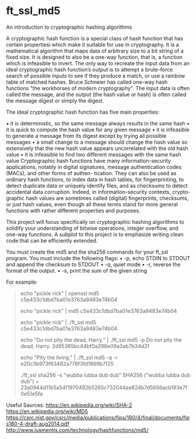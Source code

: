 # ft_ssl_md5

An introduction to cryptographic hashing algorithms

A cryptographic hash function is a special class of hash function that has certain propertiesi which make it suitable for use in cryptography. It is a mathematical algorithm that maps data of arbitrary size to a bit string of a fixed size. It is designed to also be a one-way function, that is, a function which is infeasible to invert. The only way to recreate the input data from an ideal cryptographic hash function’s output is to attempt a brute-force search of possible inputs to see if they produce a match, or use a rainbow table of matched hashes. Bruce Schneier has called one-way hash functions "the workhorses of modern cryptography". The input data is often called the message, and the output (the hash value or hash) is often called the message digest or simply the digest.

The ideal cryptographic hash function has five main properties:

• it is deterministic, so the same message always results in the same hash
• it is quick to compute the hash value for any given message
• it is infeasible to generate a message from its digest except by trying all possible messages
• a small change to a message should change the hash value so extensively that the new hash value appears uncorrelated with the old hash value
• it is infeasible to find two different messages with the same hash value
Cryptographic hash functions have many information-security applications, notably in digital signatures, message authentication codes (MACs), and other forms of authen- tication. They can also be used as ordinary hash functions, to index data in hash tables, for fingerprinting, to detect duplicate data or uniquely identify files, and as checksums to detect accidental data corruption. Indeed, in information-security contexts, crypto- graphic hash values are sometimes called (digital) fingerprints, checksums, or just hash values, even though all these terms stand for more general functions with rather different properties and purposes.

This project will focus specifically on cryptographic hashing algorithms to solidify your understanding of bitwise operations, integer overflow, and one-way functions. A subplot to this project is to emphasize writing clean code that can be efficiently extended.

You must create the md5 and the sha256 commands for your ft_ssl program. You must include the following flags:
• -p, echo STDIN to STDOUT and append the checksum to STDOUT • -q, quiet mode
• -r, reverse the format of the output.
• -s, print the sum of the given string

For example:
> echo "pickle rick" | openssl md5
c5e433c1dbd7ba01e3763a9483e74b04
>
> echo "pickle rick" | md5
c5e433c1dbd7ba01e3763a9483e74b04
 >
> echo "pickle rick" | ./ft_ssl md5
c5e433c1dbd7ba01e3763a9483e74b04
>
> echo "Do not pity the dead, Harry." | ./ft_ssl md5 -p
Do not pity the dead, Harry.
2d95365bc44bf0a298e09a3ab7b34d2f
>
> echo "Pity the living." | ./ft_ssl md5 -q -r
e20c3b973f63482a778f3fd1869b7f25
>
> ./ft_ssl sha256 -s "wubba lubba dub dub"
SHA256 ("wubba lubba dub dub") = 23a0944d11b5a54f1970492b5265c732044ae824b7d5656acb193e7f0e51e5fa

Useful Saurces:
https://en.wikipedia.org/wiki/SHA-2
https://en.wikipedia.org/wiki/MD5
https://csrc.nist.gov/csrc/media/publications/fips/180/4/final/documents/fips180-4-draft-aug2014.pdf
http://www.iusmentis.com/technology/hashfunctions/md5/

